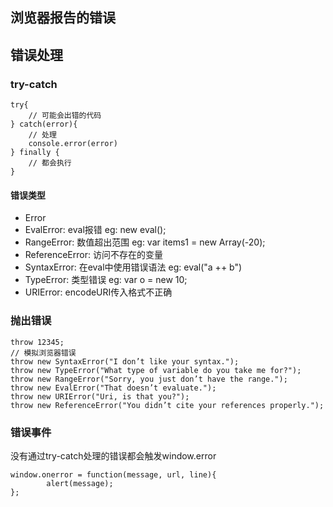 ## 浏览器报告的错误

## 错误处理

### try-catch

```
try{
    // 可能会出错的代码
} catch(error){
    // 处理
    console.error(error)
} finally {
    // 都会执行
}
```

#### 错误类型

- Error
- EvalError: eval报错 eg: new eval();
- RangeError: 数值超出范围 eg: var items1 = new Array(-20);
- ReferenceError: 访问不存在的变量
- SyntaxError: 在eval中使用错误语法 eg: eval("a ++ b")
- TypeError: 类型错误 eg: var o = new 10;
- URIError: encodeURI传入格式不正确

### 抛出错误

```
throw 12345;
// 模拟浏览器错误
throw new SyntaxError("I don’t like your syntax.");
throw new TypeError("What type of variable do you take me for?"); throw new RangeError("Sorry, you just don’t have the range.");
throw new EvalError("That doesn’t evaluate.");
throw new URIError("Uri, is that you?");
throw new ReferenceError("You didn’t cite your references properly.");
```

### 错误事件

没有通过try-catch处理的错误都会触发window.error

```
window.onerror = function(message, url, line){
        alert(message);
};
```

